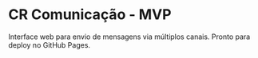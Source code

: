 # CR Comunicação - MVP

Interface web para envio de mensagens via múltiplos canais.
Pronto para deploy no GitHub Pages.